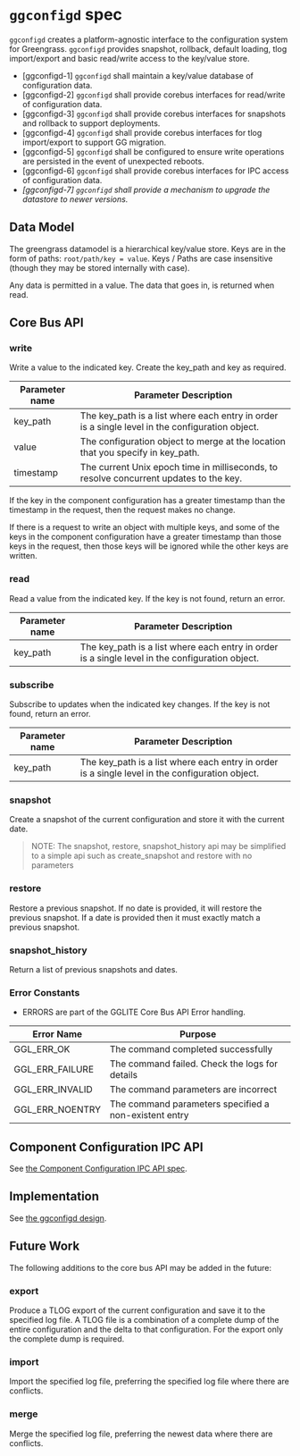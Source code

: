 # `ggconfigd` spec

`ggconfigd` creates a platform-agnostic interface to the configuration system
for Greengrass. `ggconfigd` provides snapshot, rollback, default loading, tlog
import/export and basic read/write access to the key/value store.

- [ggconfigd-1] `ggconfigd` shall maintain a key/value database of configuration
  data.
- [ggconfigd-2] `ggconfigd` shall provide corebus interfaces for read/write of
  configuration data.
- [ggconfigd-3] `ggconfigd` shall provide corebus interfaces for snapshots and
  rollback to support deployments.
- [ggconfigd-4] `ggconfigd` shall provide corebus interfaces for tlog
  import/export to support GG migration.
- [ggconfigd-5] `ggconfigd` shall be configured to ensure write operations are
  persisted in the event of unexpected reboots.
- [ggconfigd-6] `ggconfigd` shall provide corebus interfaces for IPC access of
  configuration data.
- _[ggconfigd-7] `ggconfigd` shall provide a mechanism to upgrade the datastore
  to newer versions._

## Data Model

The greengrass datamodel is a hierarchical key/value store. Keys are in the form
of paths: `root/path/key = value`. Keys / Paths are case insensitive (though
they may be stored internally with case).

Any data is permitted in a value. The data that goes in, is returned when read.

## Core Bus API

### write

Write a value to the indicated key. Create the key_path and key as required.

| Parameter name | Parameter Description                                                                           |
| -------------- | ----------------------------------------------------------------------------------------------- |
| key_path       | The key_path is a list where each entry in order is a single level in the configuration object. |
| value          | The configuration object to merge at the location that you specify in key_path.                 |
| timestamp      | The current Unix epoch time in milliseconds, to resolve concurrent updates to the key.          |

If the key in the component configuration has a greater timestamp than the
timestamp in the request, then the request makes no change.

If there is a request to write an object with multiple keys, and some of the
keys in the component configuration have a greater timestamp than those keys in
the request, then those keys will be ignored while the other keys are written.

### read

Read a value from the indicated key. If the key is not found, return an error.

| Parameter name | Parameter Description                                                                           |
| -------------- | ----------------------------------------------------------------------------------------------- |
| key_path       | The key_path is a list where each entry in order is a single level in the configuration object. |

### subscribe

Subscribe to updates when the indicated key changes. If the key is not found,
return an error.

| Parameter name | Parameter Description                                                                           |
| -------------- | ----------------------------------------------------------------------------------------------- |
| key_path       | The key_path is a list where each entry in order is a single level in the configuration object. |

### snapshot

Create a snapshot of the current configuration and store it with the current
date.

> NOTE: The snapshot, restore, snapshot_history api may be simplified to a
> simple api such as create_snapshot and restore with no parameters

### restore

Restore a previous snapshot. If no date is provided, it will restore the
previous snapshot. If a date is provided then it must exactly match a previous
snapshot.

### snapshot_history

Return a list of previous snapshots and dates.

### Error Constants

- ERRORS are part of the GGLITE Core Bus API Error handling.

| Error Name      | Purpose                                               |
| --------------- | ----------------------------------------------------- |
| GGL_ERR_OK      | The command completed successfully                    |
| GGL_ERR_FAILURE | The command failed. Check the logs for details        |
| GGL_ERR_INVALID | The command parameters are incorrect                  |
| GGL_ERR_NOENTRY | The command parameters specified a non-existent entry |

## Component Configuration IPC API

See [the Component Configuration IPC API spec](../ipc/component-config.md).

## Implementation

See [the ggconfigd design](../../design/ggconfigd.md).

## Future Work

The following additions to the core bus API may be added in the future:

### export

Produce a TLOG export of the current configuration and save it to the specified
log file. A TLOG file is a combination of a complete dump of the entire
configuration and the delta to that configuration. For the export only the
complete dump is required.

### import

Import the specified log file, preferring the specified log file where there are
conflicts.

### merge

Merge the specified log file, preferring the newest data where there are
conflicts.
